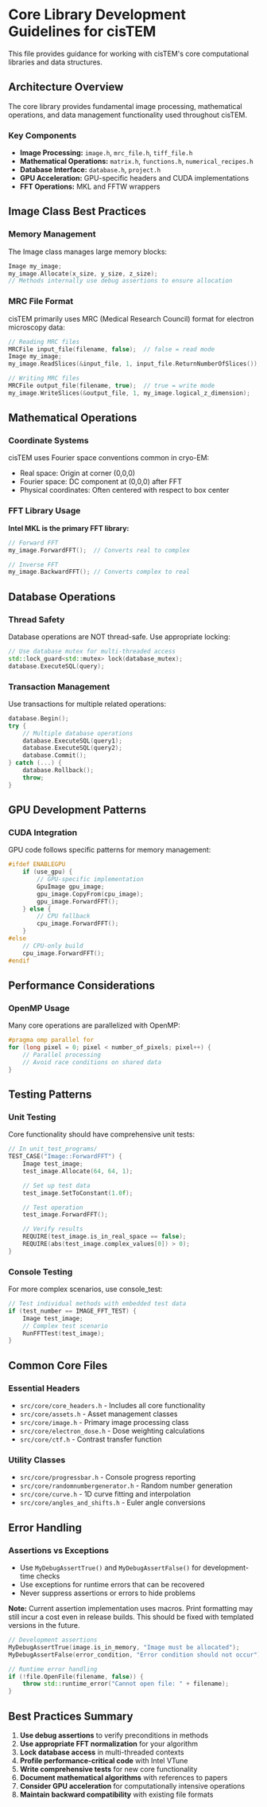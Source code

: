 # Core Library Development Guidelines for cisTEM

This file provides guidance for working with cisTEM's core computational libraries and data structures.

## Architecture Overview

The core library provides fundamental image processing, mathematical operations, and data management functionality used throughout cisTEM.

### Key Components
- **Image Processing:** `image.h`, `mrc_file.h`, `tiff_file.h`
- **Mathematical Operations:** `matrix.h`, `functions.h`, `numerical_recipes.h`
- **Database Interface:** `database.h`, `project.h`
- **GPU Acceleration:** GPU-specific headers and CUDA implementations
- **FFT Operations:** MKL and FFTW wrappers

## Image Class Best Practices

### Memory Management
The Image class manages large memory blocks:
```cpp
Image my_image;
my_image.Allocate(x_size, y_size, z_size);
// Methods internally use debug assertions to ensure allocation
```

### MRC File Format
cisTEM primarily uses MRC (Medical Research Council) format for electron microscopy data:
```cpp
// Reading MRC files
MRCFile input_file(filename, false);  // false = read mode
Image my_image;
my_image.ReadSlices(&input_file, 1, input_file.ReturnNumberOfSlices());

// Writing MRC files
MRCFile output_file(filename, true);  // true = write mode
my_image.WriteSlices(&output_file, 1, my_image.logical_z_dimension);
```

## Mathematical Operations

### Coordinate Systems
cisTEM uses Fourier space conventions common in cryo-EM:
- Real space: Origin at corner (0,0,0)
- Fourier space: DC component at (0,0,0) after FFT
- Physical coordinates: Often centered with respect to box center

### FFT Library Usage
**Intel MKL is the primary FFT library:**
```cpp
// Forward FFT
my_image.ForwardFFT();  // Converts real to complex

// Inverse FFT
my_image.BackwardFFT(); // Converts complex to real
```

## Database Operations

### Thread Safety
Database operations are NOT thread-safe. Use appropriate locking:
```cpp
// Use database mutex for multi-threaded access
std::lock_guard<std::mutex> lock(database_mutex);
database.ExecuteSQL(query);
```

### Transaction Management
Use transactions for multiple related operations:
```cpp
database.Begin();
try {
    // Multiple database operations
    database.ExecuteSQL(query1);
    database.ExecuteSQL(query2);
    database.Commit();
} catch (...) {
    database.Rollback();
    throw;
}
```

## GPU Development Patterns

### CUDA Integration
GPU code follows specific patterns for memory management:
```cpp
#ifdef ENABLEGPU
    if (use_gpu) {
        // GPU-specific implementation
        GpuImage gpu_image;
        gpu_image.CopyFrom(cpu_image);
        gpu_image.ForwardFFT();
    } else {
        // CPU fallback
        cpu_image.ForwardFFT();
    }
#else
    // CPU-only build
    cpu_image.ForwardFFT();
#endif
```

## Performance Considerations

### OpenMP Usage
Many core operations are parallelized with OpenMP:
```cpp
#pragma omp parallel for
for (long pixel = 0; pixel < number_of_pixels; pixel++) {
    // Parallel processing
    // Avoid race conditions on shared data
}
```

## Testing Patterns

### Unit Testing
Core functionality should have comprehensive unit tests:
```cpp
// In unit_test_programs/
TEST_CASE("Image::ForwardFFT") {
    Image test_image;
    test_image.Allocate(64, 64, 1);

    // Set up test data
    test_image.SetToConstant(1.0f);

    // Test operation
    test_image.ForwardFFT();

    // Verify results
    REQUIRE(test_image.is_in_real_space == false);
    REQUIRE(abs(test_image.complex_values[0]) > 0);
}
```

### Console Testing
For more complex scenarios, use console_test:
```cpp
// Test individual methods with embedded test data
if (test_number == IMAGE_FFT_TEST) {
    Image test_image;
    // Complex test scenario
    RunFFTTest(test_image);
}
```

## Common Core Files

### Essential Headers
- `src/core/core_headers.h` - Includes all core functionality
- `src/core/assets.h` - Asset management classes
- `src/core/image.h` - Primary image processing class
- `src/core/electron_dose.h` - Dose weighting calculations
- `src/core/ctf.h` - Contrast transfer function

### Utility Classes
- `src/core/progressbar.h` - Console progress reporting
- `src/core/randomnumbergenerator.h` - Random number generation
- `src/core/curve.h` - 1D curve fitting and interpolation
- `src/core/angles_and_shifts.h` - Euler angle conversions

## Error Handling

### Assertions vs Exceptions
- Use `MyDebugAssertTrue()` and `MyDebugAssertFalse()` for development-time checks
- Use exceptions for runtime errors that can be recovered
- Never suppress assertions or errors to hide problems

**Note:** Current assertion implementation uses macros. Print formatting may still incur a cost even in release builds. This should be fixed with templated versions in the future.

```cpp
// Development assertions
MyDebugAssertTrue(image.is_in_memory, "Image must be allocated");
MyDebugAssertFalse(error_condition, "Error condition should not occur");

// Runtime error handling
if (!file.OpenFile(filename, false)) {
    throw std::runtime_error("Cannot open file: " + filename);
}
```

## Best Practices Summary

1. **Use debug assertions** to verify preconditions in methods
2. **Use appropriate FFT normalization** for your algorithm
3. **Lock database access** in multi-threaded contexts
4. **Profile performance-critical code** with Intel VTune
5. **Write comprehensive tests** for new core functionality
6. **Document mathematical algorithms** with references to papers
7. **Consider GPU acceleration** for computationally intensive operations
8. **Maintain backward compatibility** with existing file formats